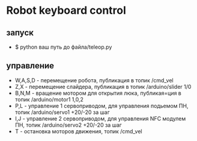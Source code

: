 # Robot keyboard control
## запуск
* $ python ваш путь до файла/teleop.py
## управление
* W,A,S,D - перемещение робота, публикация в топик /cmd_vel
* Z,X - перемещение слайдера, публикация в топик /arduino/slider 1/0
* B,N,M - вращение мотором для открытия люка, публикая=ция в топик /arduino/motor1 1,0,2
* P,L - управление 1 сервоприводом, для управления подьемом ПН, топик /arduino/servo1 +20/-20 за шаг
* I,J - управление 2 сервоприводом, для управления NFC модулем ПН, топик /arduino/servo2 +20/-20 за шаг
* T - остановка моторов движения, топик /cmd_vel
